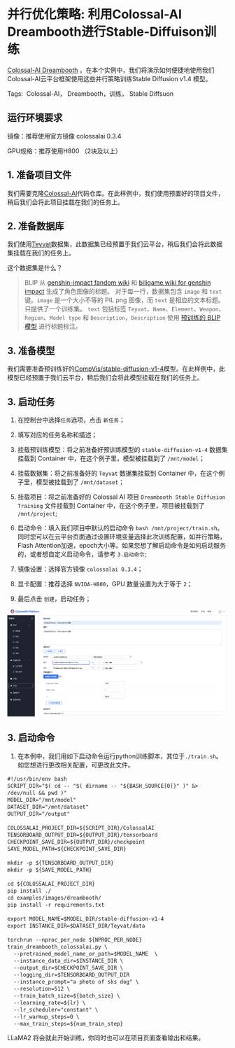 # 并行优化策略: 利用Colossal-AI Dreambooth进行Stable-Diffuison训练

[Colossal-AI Dreambooth](https://github.com/hpcaitech/ColossalAI/tree/main/examples/images/dreambooth) 。在本个实例中，我们将演示如何便捷地使用我们Colossal-AI云平台框架使用这些并行策略训练Stable Diffusion v1.4 模型。

Tags:  Colossal-AI， Dreambooth，训练， Stable Diffsuon

## 运行环境要求

镜像：推荐使用官方镜像 colossalai 0.3.4

GPU规格：推荐使用H800 （2块及以上）

## 1. 准备项目文件

我们需要克隆[Colossal-AI](https://github.com/hpcaitech/ColossalAI)代码仓库。在此样例中，我们使用预置好的项目文件，稍后我们会将此项目挂载在我们的任务上。

## 2. 准备数据库

我们使用[Teyvat](https://huggingface.co/datasets/Fazzie/Teyvat)数据集，此数据集已经预置于我们云平台，稍后我们会将此数据集挂载在我们的任务上。

这个数据集是什么？

> BLIP 从 [genshin-impact fandom wiki](https://genshin-impact.fandom.com/wiki/Character#Playable_Characters) 和 [biligame wiki for genshin impact](https://wiki.biligame.com/ys/%E8%A7%92%E8%89%B2) 生成了角色图像的标题。
> 对于每一行，数据集包含 `image` 和 `text` 键。`image` 是一个大小不等的 PIL png 图像，而 `text` 是相应的文本标题。只提供了一个训练集。
> `text` 包括标签 `Teyvat`、`Name`、`Element`、`Weapon`、`Region`、`Model type` 和 `Description`，`Description` 使用 [预训练的 BLIP 模型](https://github.com/salesforce/BLIP) 进行标题标注。

## 3. 准备模型

我们需要准备预训练好的[CompVis/stable-diffusion-v1-4](https://huggingface.co/CompVis/stable-diffusion-v1-4)模型。在此样例中，此模型已经预置于我们云平台，稍后我们会将此模型挂载在我们的任务上。


## 3. 启动任务

1. 在控制台中选择`任务`选项，点击 `新任务`；

2. 填写对应的任务名称和描述；

3. 挂载预训练模型：将之前准备好预训练模型的 `stable-diffusion-v1-4` 数据集挂载到 Container 中，在这个例子里，模型被挂载到了 `/mnt/model`；

4. 挂载数据集：将之前准备好的 `Teyvat` 数据集挂载到 Container 中，在这个例子里，模型被挂载到了 `/mnt/dataset`；

5. 挂载项目：将之前准备好的 Colossal AI 项目 `Dreambooth Stable Diffusion Training` 文件挂载到 Container 中，在这个例子里，项目被挂载到了 `/mnt/project`;

6. 启动命令：填入我们项目中默认的启动命令 `bash /mnt/project/train.sh`。同时您可以在云平台页面通过设置环境变量选择此次训练配置，如并行策略，Flash Attention加速，epoch大小等。如果您想了解启动命令是如何启动服务的，或者想自定义启动命令，请参考 `3.启动命令`;

7. 镜像设置：选择官方镜像 `colossalai 0.3.4`；

8. 显卡配置：推荐选择 `NVIDA-H800`，GPU 数量设置为大于等于 `2`；

9. 最后点击 `创建`，启动任务；

![infernce_api_create](./images/task_create.jpg)


## 3. 启动命令

1. 在本例中，我们用如下启动命令运行python训练脚本，其位于`./train.sh`。如您想进行更改相关配置，可更改此文件。
```
#!/usr/bin/env bash
SCRIPT_DIR="$( cd -- "$( dirname -- "${BASH_SOURCE[0]}" )" &> /dev/null && pwd )"
MODEL_DIR="/mnt/model"
DATASET_DIR="/mnt/dataset"
OUTPUT_DIR="/output"

COLOSSALAI_PROJECT_DIR=${SCRIPT_DIR}/ColossalAI
TENSORBOARD_OUTPUT_DIR=${OUTPUT_DIR}/tensorboard
CHECKPOINT_SAVE_DIR=${OUTPUT_DIR}/checkpoint
SAVE_MODEL_PATH=${CHECKPOINT_SAVE_DIR}

mkdir -p ${TENSORBOARD_OUTPUT_DIR}
mkdir -p ${SAVE_MODEL_PATH}

cd ${COLOSSALAI_PROJECT_DIR}
pip install ./
cd examples/images/dreambooth/
pip install -r requirements.txt

export MODEL_NAME=$MODEL_DIR/stable-diffusion-v1-4
export INSTANCE_DIR=$DATASET_DIR/Teyvat/data

torchrun --nproc_per_node ${NPROC_PER_NODE}  train_dreambooth_colossalai.py \
  --pretrained_model_name_or_path=$MODEL_NAME  \
  --instance_data_dir=$INSTANCE_DIR \
  --output_dir=$CHECKPOINT_SAVE_DIR \
  --logging_dir=$TENSORBOARD_OUTPUT_DIR
  --instance_prompt="a photo of sks dog" \
  --resolution=512 \
  --train_batch_size=${batch_size} \
  --learning_rate=${lr} \
  --lr_scheduler="constant" \
  --lr_warmup_steps=0 \
  --max_train_steps=${num_train_step}
```

LLaMA2 将会就此开始训练，你同时也可以在项目页面查看输出和结果。
